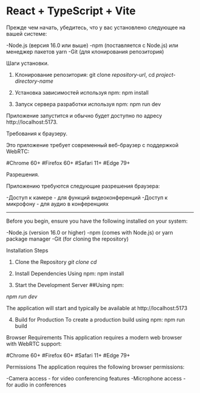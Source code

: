# React + TypeScript + Vite

Прежде чем начать, убедитесь, что у вас установлено следующее на вашей системе:

-Node.js (версия 16.0 или выше)
-npm (поставляется с Node.js) или менеджер пакетов yarn
-Git (для клонирования репозитория)

Шаги установки.

1. Клонирование репозитория: git clone *repository-url*, cd *project-directory-name*

2. Установка зависимостей используя npm: npm install

3. Запуск сервера разработки используя npm: npm run dev

Приложение запустится и обычно будет доступно по адресу http://localhost:5173.

Требования к браузеру.

Это приложение требует современный веб-браузер с поддержкой WebRTC:

#Chrome 60+
#Firefox 60+
#Safari 11+
#Edge 79+

Разрешения.

Приложению требуются следующие разрешения браузера:

-Доступ к камере - для функций видеоконференций
-Доступ к микрофону - для аудио в конференциях

_____________________________________________________

Before you begin, ensure you have the following installed on your system:

-Node.js (version 16.0 or higher)
-npm (comes with Node.js) or yarn package manager
-Git (for cloning the repository)

Installation Steps
1. Clone the Repository
*git clone <repository-url>*
*cd <project-directory-name>*

2. Install Dependencies
Using npm:
npm install

3. Start the Development Server
##Using npm:

*npm run dev*

The application will start and typically be available at http://localhost:5173

4. Build for Production
To create a production build using npm:
npm run build

Browser Requirements
This application requires a modern web browser with WebRTC support:

#Chrome 60+
#Firefox 60+
#Safari 11+
#Edge 79+

Permissions
The application requires the following browser permissions:

-Camera access - for video conferencing features
-Microphone access - for audio in conferences
